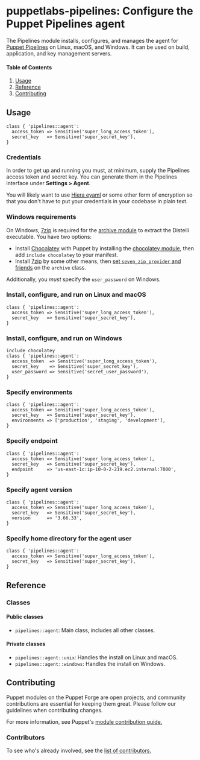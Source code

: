 # puppetlabs-pipelines: Configure the Puppet Pipelines agent

The Pipelines module installs, configures, and manages the agent for [Puppet
Pipelines](https://puppet.com/products/puppet-pipelines-applications) on
Linux, macOS, and Windows. It can be used on build, application, and key
management servers.

#### Table of Contents

1. [Usage](#usage)
1. [Reference](#reference)
1. [Contributing](#contributing)

## Usage

```puppet
class { 'pipelines::agent':
  access_token => Sensitive('super_long_access_token'),
  secret_key   => Sensitive('super_secret_key'),
}
```

### Credentials

In order to get up and running you must, at minimum, supply the Pipelines access
token and secret key. You can generate them in the Pipelines interface under
**Settings > Agent**.

You will likely want to use [Hiera eyaml][] or some other form of encryption so
that you don't have to put your credentials in your codebase in plain text.

### Windows requirements

On Windows, [7zip][] is required for the [archive module][] to extract the
Distelli executable. You have two options:

- Install [Chocolatey][] with Puppet by installing the [chocolatey module][],
  then add `include chocolatey` to your manifest.
- Install [7zip][] by some other means, then [set `seven_zip_provider` and
  friends][archive class usage] on the `archive` class.

Additionally, you *must* specify the `user_password` on Windows.

### Install, configure, and run on Linux and macOS

```puppet
class { 'pipelines::agent':
  access_token => Sensitive('super_long_access_token'),
  secret_key   => Sensitive('super_secret_key'),
}
```

### Install, configure, and run on Windows

```puppet
include chocolatey
class { 'pipelines::agent':
  access_token  => Sensitive('super_long_access_token'),
  secret_key    => Sensitive('super_secret_key'),
  user_password => Sensitive('secret_user_password'),
}
```

### Specify environments

```puppet
class { 'pipelines::agent':
  access_token => Sensitive('super_long_access_token'),
  secret_key   => Sensitive('super_secret_key'),
  environments => ['production', 'staging', 'development'],
}
```

### Specify endpoint

```puppet
class { 'pipelines::agent':
  access_token => Sensitive('super_long_access_token'),
  secret_key   => Sensitive('super_secret_key'),
  endpoint     => 'us-east-1c:ip-10-0-2-219.ec2.internal:7000',
}
```

### Specify agent version

```puppet
class { 'pipelines::agent':
  access_token => Sensitive('super_long_access_token'),
  secret_key   => Sensitive('super_secret_key'),
  version      => '3.66.33',
}
```

### Specify home directory for the agent user

```puppet
class { 'pipelines::agent':
  access_token => Sensitive('super_long_access_token'),
  secret_key   => Sensitive('super_secret_key'),
}
```

## Reference

### Classes

#### Public classes

* `pipelines::agent`: Main class, includes all other classes.

#### Private classes

* `pipelines::agent::unix`: Handles the install on Linux and macOS.
* `pipelines::agent::windows`: Handles the install on Windows.

## Contributing

Puppet modules on the Puppet Forge are open projects, and community
contributions are essential for keeping them great. Please follow our guidelines
when contributing changes.

For more information, see Puppet's [module contribution
guide.](https://docs.puppet.com/forge/contributing.html)

### Contributors

To see who's already involved, see the [list of
contributors.](https://github.com/puppetlabs/puppetlabs-pipelines/graphs/contributors)


[Hiera eyaml]: https://github.com/voxpupuli/hiera-eyaml
[archive module]: https://forge.puppet.com/puppet/archive
[archive class usage]: https://forge.puppet.com/puppet/archive#usage
[Chocolatey]: https://www.chocolatey.org
[chocolatey module]: https://forge.puppet.com/chocolatey/chocolatey
[7zip]: http://www.7-zip.org/
